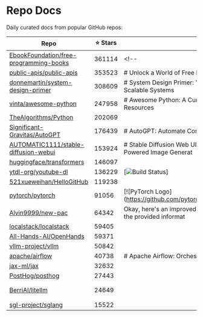 # Repo Docs

Daily curated docs from popular GitHub repos:

| Repo | ⭐ Stars | Summary |
|------|--------|---------|
| [EbookFoundation/free-programming-books](docs/EbookFoundation-free-programming-books.md) | 361114 | <!-- |
| [public-apis/public-apis](docs/public-apis-public-apis.md) | 353523 | # Unlock a World of Free Public APIs for Your Projects |
| [donnemartin/system-design-primer](docs/donnemartin-system-design-primer.md) | 308609 | # System Design Primer: Your Comprehensive Guide to Designing Scalable Systems |
| [vinta/awesome-python](docs/vinta-awesome-python.md) | 247958 | # Awesome Python: A Curated List of Python Libraries and Resources |
| [TheAlgorithms/Python](docs/TheAlgorithms-Python.md) | 202069 | <div align="center"> |
| [Significant-Gravitas/AutoGPT](docs/Significant-Gravitas-AutoGPT.md) | 176439 | # AutoGPT: Automate Complex Workflows with AI Agents |
| [AUTOMATIC1111/stable-diffusion-webui](docs/AUTOMATIC1111-stable-diffusion-webui.md) | 153924 | # Stable Diffusion Web UI: Unleash Your Creativity with AI-Powered Image Generat |
| [huggingface/transformers](docs/huggingface-transformers.md) | 146097 | <p align="center"> |
| [ytdl-org/youtube-dl](docs/ytdl-org-youtube-dl.md) | 136229 | [![Build Status](https://github.com/ytdl-org/youtube-dl/workflows/CI/badge.svg)] |
| [521xueweihan/HelloGitHub](docs/521xueweihan-HelloGitHub.md) | 119238 | <p align="center"> |
| [pytorch/pytorch](docs/pytorch-pytorch.md) | 91056 | [![PyTorch Logo](https://github.com/pytorch/pytorch/raw/main/docs/source/_static |
| [Alvin9999/new-pac](docs/Alvin9999-new-pac.md) | 64342 | Okay, here's an improved and SEO-optimized README based on the provided informat |
| [localstack/localstack](docs/localstack-localstack.md) | 59405 | <!-- Improved README.md - SEO Optimized --> |
| [All-Hands-AI/OpenHands](docs/All-Hands-AI-OpenHands.md) | 59371 | <!-- Improved README for OpenHands --> |
| [vllm-project/vllm](docs/vllm-project-vllm.md) | 50842 | <p align="center"> |
| [apache/airflow](docs/apache-airflow.md) | 40738 | # Apache Airflow: Orchestrate Your Workflows with Code |
| [jax-ml/jax](docs/jax-ml-jax.md) | 32632 | <div align="center"> |
| [PostHog/posthog](docs/PostHog-posthog.md) | 27443 | <p align="center"> |
| [BerriAI/litellm](docs/BerriAI-litellm.md) | 24649 | <h1 align="center"> |
| [sgl-project/sglang](docs/sgl-project-sglang.md) | 15522 | <div align="center"> |